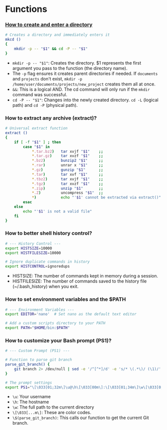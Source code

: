 # Functions




### [How to create and enter a directory](https://www.digitalocean.com/community/tutorials/bashrc-file-in-linux#practical-bashrc-examples)
```bash
# Creates a directory and immediately enters it
mkcd ()
{
    mkdir -p -- "$1" && cd -P -- "$1"
}
```
- `mkdir -p -- "$1"`: Creates the directory. $1 represents the first argument you pass to the function (the directory name).
- The `-p` flag ensures it creates parent directories if needed. If `documents` and `projects` don't exist, `mkdir -p /home/user/documents/projects/new_project` creates them all at once.
- `&&`: This is a logical AND. The cd command will only run if the `mkdir` command was successful.
- `cd -P -- "$1"`: Changes into the newly created directory. `cd -L` (logical path) and `cd -P` (physical path).

### How to extract any archive (extract)?
```bash
# Universal extract function
extract ()
{
    if [ -f "$1" ] ; then
        case "$1" in
            *.tar.bz2)   tar xvjf "$1"    ;;
            *.tar.gz)    tar xvzf "$1"    ;;
            *.bz2)       bunzip2 "$1"     ;;
            *.rar)       unrar x "$1"     ;;
            *.gz)        gunzip "$1"      ;;
            *.tar)       tar xvf "$1"     ;;
            *.tbz2)      tar xvjf "$1"    ;;
            *.tgz)       tar xvzf "$1"    ;;
            *.zip)       unzip "$1"       ;;
            *.Z)         uncompress "$1"  ;;
            *)           echo "'$1' cannot be extracted via extract()" ;;
        esac
    else
        echo "'$1' is not a valid file"
    fi
}
```

### How to better shell history control?
```bash
# --- History Control ---
export HISTSIZE=10000
export HISTFILESIZE=10000

# Ignore duplicate commands in history
export HISTCONTROL=ignoredups
```
- HISTSIZE: The number of commands kept in memory during a session.
- HISTFILESIZE: The number of commands saved to the history file (~/.bash_history) when you exit.

### How to set environment variables and the $PATH
```bash
# --- Environment Variables ---
export EDITOR='nano'  # Set nano as the default text editor

# Add a custom scripts directory to your PATH
export PATH="$HOME/bin:$PATH"
```
### How to customize your Bash prompt (PS1)?
```bash
# --- Custom Prompt (PS1) ---

# Function to parse git branch
parse_git_branch() {
    git branch 2> /dev/null | sed -e '/^[^*]/d' -e 's/* \(.*\)/ (\1)/'
}

# The prompt settings
export PS1="\[\033[01;32m\]\u@\h\[\033[00m\]:\[\033[01;34m\]\w\[\033[0;31m\]\$(parse_git_branch)\[\033[00m\]\$ "
```
- `\u`: Your username
- `\h`: The hostname
- `\w`: The full path to the current directory
- `\[\033[...m\]`: These are color codes.
- `\$(parse_git_branch)`: This calls our function to get the current Git branch.
